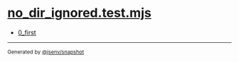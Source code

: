 # [no_dir_ignored.test.mjs](../no_dir_ignored.test.mjs)


- [0_first](0_first/0_first.md)

---

<sub>
  Generated by <a href="https://github.com/jsenv/core/tree/main/packages/tooling/snapshot">@jsenv/snapshot</a>
</sub>
